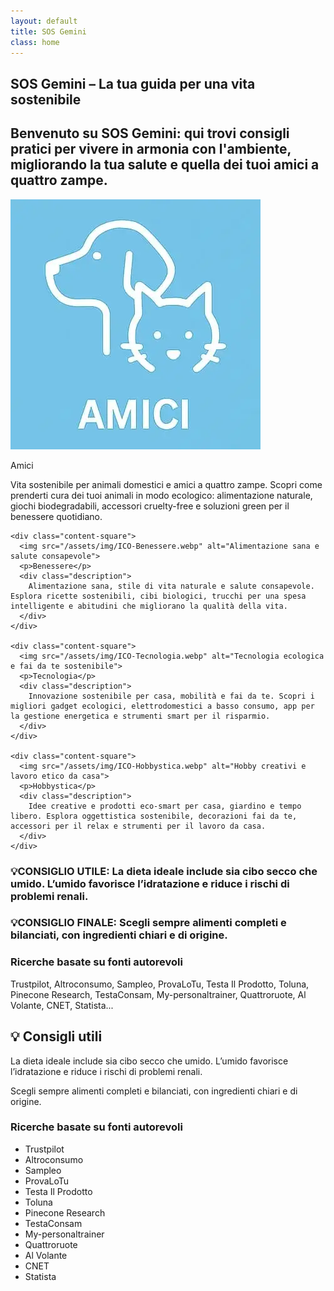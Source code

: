 ```yaml
---
layout: default
title: SOS Gemini
class: home
---
```


<main class="layout-wrapper">

  <!-- 📝 INTRODUZIONE -->
  <section class="intro">
    <h1 class="main-title-centered">SOS Gemini – La tua guida per una vita sostenibile</h1>
    <h2 class="small-title">
      Benvenuto su SOS Gemini: qui trovi consigli pratici per vivere in armonia con l'ambiente, migliorando la tua salute e quella dei tuoi amici a quattro zampe.
    </h2>
  </section>

  <!-- 🔲 GRIGLIA QUADRATI -->
  <section class="square-grid">
    <div class="content-square">
      <img src="/assets/img/ICO-Amici.webp" alt="Animali domestici e amici a quattro zampe">
      <p>Amici</p>
      <div class="description">
        Vita sostenibile per animali domestici e amici a quattro zampe. Scopri come prenderti cura dei tuoi animali in modo ecologico: alimentazione naturale, giochi biodegradabili, accessori cruelty-free e soluzioni green per il benessere quotidiano.
      </div>
    </div>

    <div class="content-square">
      <img src="/assets/img/ICO-Benessere.webp" alt="Alimentazione sana e salute consapevole">
      <p>Benessere</p>
      <div class="description">
        Alimentazione sana, stile di vita naturale e salute consapevole. Esplora ricette sostenibili, cibi biologici, trucchi per una spesa intelligente e abitudini che migliorano la qualità della vita.
      </div>
    </div>

    <div class="content-square">
      <img src="/assets/img/ICO-Tecnologia.webp" alt="Tecnologia ecologica e fai da te sostenibile">
      <p>Tecnologia</p>
      <div class="description">
        Innovazione sostenibile per casa, mobilità e fai da te. Scopri i migliori gadget ecologici, elettrodomestici a basso consumo, app per la gestione energetica e strumenti smart per il risparmio.
      </div>
    </div>

    <div class="content-square">
      <img src="/assets/img/ICO-Hobbystica.webp" alt="Hobby creativi e lavoro etico da casa">
      <p>Hobbystica</p>
      <div class="description">
        Idee creative e prodotti eco-smart per casa, giardino e tempo libero. Esplora oggettistica sostenibile, decorazioni fai da te, accessori per il relax e strumenti per il lavoro da casa.
      </div>
    </div>
  </section>

  <!-- 💡 CONSIGLI FINALI -->
  <section class="tips">
    <h3 class="small-title left">💡CONSIGLIO UTILE: La dieta ideale include sia cibo secco che umido. L’umido favorisce l’idratazione e riduce i rischi di problemi renali.</h3>
    <h3 class="small-title left">💡CONSIGLIO FINALE: Scegli sempre alimenti completi e bilanciati, con ingredienti chiari e di origine.</h3>
  </section>

  <!-- 🔍 FONTI -->
  <section class="eco-tips">
    <h3>Ricerche basate su fonti autorevoli</h3>
    <p>
      Trustpilot, Altroconsumo, Sampleo, ProvaLoTu, Testa Il Prodotto, Toluna, Pinecone Research, TestaConsam, My-personaltrainer, Quattroruote, Al Volante, CNET, Statista...
    </p>
  </section>


<section class="text-block">
  <h2>💡 Consigli utili</h2>
  <p>La dieta ideale include sia cibo secco che umido. L’umido favorisce l’idratazione e riduce i rischi di problemi renali.</p>
  <p>Scegli sempre alimenti completi e bilanciati, con ingredienti chiari e di origine.</p>

  <h3>Ricerche basate su fonti autorevoli</h3>
  <ul>
    <li>Trustpilot</li>
    <li>Altroconsumo</li>
    <li>Sampleo</li>
    <li>ProvaLoTu</li>
    <li>Testa Il Prodotto</li>
    <li>Toluna</li>
    <li>Pinecone Research</li>
    <li>TestaConsam</li>
    <li>My-personaltrainer</li>
    <li>Quattroruote</li>
    <li>Al Volante</li>
    <li>CNET</li>
    <li>Statista</li>
  </ul>
</section>




</main>
